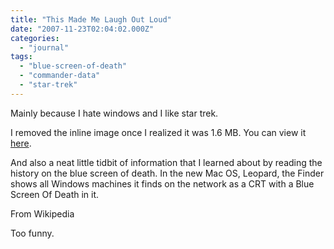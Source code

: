 ```yaml
---
title: "This Made Me Laugh Out Loud"
date: "2007-11-23T02:04:02.000Z"
categories: 
  - "journal"
tags: 
  - "blue-screen-of-death"
  - "commander-data"
  - "star-trek"
---
```


Mainly because I hate windows and I like star trek.

I removed the inline image once I realized it was 1.6 MB. You can view it [here](http://farm.tucows.com/images/2006/06/data_bsod.gif).

And also a neat little tidbit of information that I learned about by reading the history on the blue screen of death. In the new Mac OS, Leopard, the Finder shows all Windows machines it finds on the network as a CRT with a Blue Screen Of Death in it.

[](http://en.wikipedia.org/wiki/Image:Leobsod.png)From Wikipedia

Too funny.
